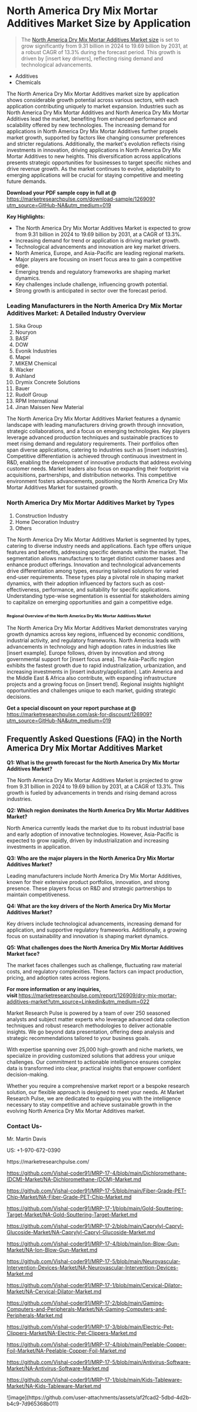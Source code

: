 <h1>North America Dry Mix Mortar Additives Market&nbsp;Size by Application</h1><blockquote><p>The <a href="https://marketresearchpulse.com/download-sample/126909?utm_source=GitHub-NA&amp;utm_medium=019">North America Dry Mix Mortar Additives Market size</a> is set to grow significantly from 9.31 billion in 2024 to 19.69 billion by 2031, at a robust CAGR of 13.3% during the forecast period. This growth is driven by [insert key drivers], reflecting rising demand and technological advancements.</p></blockquote><ul><li>Additives<li> Chemicals</li></ul><p>The North America Dry Mix Mortar Additives market size by application shows considerable growth potential across various sectors, with each application contributing uniquely to market expansion. Industries such as North America Dry Mix Mortar Additives and North America Dry Mix Mortar Additives lead the market, benefiting from enhanced performance and scalability offered by new technologies. The increasing demand for applications in North America Dry Mix Mortar Additives further propels market growth, supported by factors like changing consumer preferences and stricter regulations. Additionally, the market's evolution reflects rising investments in innovation, driving applications in North America Dry Mix Mortar Additives to new heights. This diversification across applications presents strategic opportunities for businesses to target specific niches and drive revenue growth. As the market continues to evolve, adaptability to emerging applications will be crucial for staying competitive and meeting future demands.</p><p><strong>Download your PDF sample copy in full at @ </strong><a href="https://marketresearchpulse.com/download-sample/126909?utm_source=GitHub-NA&amp;utm_medium=019">https://marketresearchpulse.com/download-sample/126909?utm_source=GitHub-NA&amp;utm_medium=019</a></p><p><strong>Key Highlights: </strong></p><ul><li>The North America Dry Mix Mortar Additives Market is expected to grow from 9.31 billion in 2024 to 19.69 billion by 2031, at a CAGR of 13.3%.</li><li>Increasing demand for trend or application is driving market growth.</li><li>Technological advancements and innovation are key market drivers.</li><li>North America, Europe, and Asia-Pacific are leading regional markets.</li><li>Major players are focusing on insert focus area to gain a competitive edge.</li><li>Emerging trends and regulatory frameworks are shaping market dynamics.</li><li>Key challenges include challenge, influencing growth potential.</li><li>Strong growth is anticipated in sector over the forecast period.</li></ul><h3>Leading Manufacturers in the North America Dry Mix Mortar Additives Market: A Detailed Industry Overview</h3><ol><li>Sika Group</li><li>Nouryon</li><li>BASF</li><li>DOW</li><li>Evonik Industries</li><li>Mapei</li><li>MIKEM Chemical</li><li>Wacker</li><li>Ashland</li><li>Drymix Concrete Solutions</li><li>Bauer</li><li>Rudolf Group</li><li>RPM International</li><li>Jinan Maissen New Material</li></ol><div class="flex max-w-full flex-col flex-grow"><div class="min-h-8 text-message flex w-full flex-col items-end gap-2 whitespace-normal break-words [.text-message+&amp;]:mt-5" dir="auto" data-message-author-role="assistant" data-message-id="fd8432e4-4910-450d-b182-61b7bfb0a01f" data-message-model-slug="gpt-4o"><div class="flex w-full flex-col gap-1 empty:hidden first:pt-[3px]"><div class="markdown prose w-full break-words dark:prose-invert light"><p>The North America Dry Mix Mortar Additives Market features a dynamic landscape with leading manufacturers driving growth through innovation, strategic collaborations, and a focus on emerging technologies. Key players leverage advanced production techniques and sustainable practices to meet rising demand and regulatory requirements. Their portfolios often span diverse applications, catering to industries such as [insert industries]. Competitive differentiation is achieved through continuous investment in R&amp;D, enabling the development of innovative products that address evolving customer needs. Market leaders also focus on expanding their footprint via acquisitions, partnerships, and distribution networks. This competitive environment fosters advancements, positioning the North America Dry Mix Mortar Additives Market for sustained growth.</p></div></div></div></div><h3>North America Dry Mix Mortar Additives Market by Types</h3><ol><li>Construction Industry<li> Home Decoration Industry<li> Others</li></ol><div class="flex max-w-full flex-col flex-grow"><div class="min-h-8 text-message flex w-full flex-col items-end gap-2 whitespace-normal break-words [.text-message+&amp;]:mt-5" dir="auto" data-message-author-role="assistant" data-message-id="084470be-0bb7-4664-bddf-5156b4f41249" data-message-model-slug="gpt-4o-mini"><div class="flex w-full flex-col gap-1 empty:hidden first:pt-[3px]"><div class="markdown prose w-full break-words dark:prose-invert light"><p>The North America Dry Mix Mortar Additives Market is segmented by types, catering to diverse industry needs and applications. Each type offers unique features and benefits, addressing specific demands within the market. The segmentation allows manufacturers to target distinct customer bases and enhance product offerings. Innovation and technological advancements drive differentiation among types, ensuring tailored solutions for varied end-user requirements. These types play a pivotal role in shaping market dynamics, with their adoption influenced by factors such as cost-effectiveness, performance, and suitability for specific applications. Understanding type-wise segmentation is essential for stakeholders aiming to capitalize on emerging opportunities and gain a competitive edge.</p></div></div></div></div><h3><span style="font-size: 11px;">Regional Overview of the North America Dry Mix Mortar Additives Market</span></h3><div class="flex max-w-full flex-col flex-grow"><div class="min-h-8 text-message flex w-full flex-col items-end gap-2 whitespace-normal break-words [.text-message+&amp;]:mt-5" dir="auto" data-message-author-role="assistant" data-message-id="e9038762-ce64-4e30-91c9-9bd413514231" data-message-model-slug="gpt-4o-mini"><div class="flex w-full flex-col gap-1 empty:hidden first:pt-[3px]"><div class="markdown prose w-full break-words dark:prose-invert light"><p>The North America Dry Mix Mortar Additives Market demonstrates varying growth dynamics across key regions, influenced by economic conditions, industrial activity, and regulatory frameworks. North America leads with advancements in technology and high adoption rates in industries like [insert example]. Europe follows, driven by innovation and strong governmental support for [insert focus area]. The Asia-Pacific region exhibits the fastest growth due to rapid industrialization, urbanization, and increasing investments in [insert industry/application]. Latin America and the Middle East &amp; Africa also contribute, with expanding infrastructure projects and a growing focus on [insert trend]. Regional insights highlight opportunities and challenges unique to each market, guiding strategic decisions.</p></div></div></div></div><p><strong>Get a special discount on your report purchase at @ </strong><a href="https://marketresearchpulse.com/ask-for-discount/126909?utm_source=GitHub-NA&amp;utm_medium=019">https://marketresearchpulse.com/ask-for-discount/126909?utm_source=GitHub-NA&amp;utm_medium=019</a></p><h2>Frequently Asked Questions (FAQ) in the North America Dry Mix Mortar Additives Market</h2><p><strong>Q1: What is the growth forecast for the North America Dry Mix Mortar Additives Market?</strong></p><p>The North America Dry Mix Mortar Additives Market is projected to grow from 9.31 billion in 2024 to 19.69 billion by 2031, at a CAGR of 13.3%. This growth is fueled by advancements in trends and rising demand across industries.</p><p><strong>Q2: Which region dominates the North America Dry Mix Mortar Additives Market?</strong></p><p>North America currently leads the market due to its robust industrial base and early adoption of innovative technologies. However, Asia-Pacific is expected to grow rapidly, driven by industrialization and increasing investments in application.</p><p><strong>Q3: Who are the major players in the North America Dry Mix Mortar Additives Market?</strong></p><p>Leading manufacturers include North America Dry Mix Mortar Additives, known for their extensive product portfolios, innovation, and strong presence. These players focus on R&amp;D and strategic partnerships to maintain competitiveness.</p><p><strong>Q4: What are the key drivers of the North America Dry Mix Mortar Additives Market?</strong></p><p>Key drivers include technological advancements, increasing demand for application, and supportive regulatory frameworks. Additionally, a growing focus on sustainability and innovation is shaping market dynamics.</p><p><strong>Q5: What challenges does the North America Dry Mix Mortar Additives Market face?</strong></p><p>The market faces challenges such as challenge, fluctuating raw material costs, and regulatory complexities. These factors can impact production, pricing, and adoption rates across regions.</p><p><strong>For more information or any inquiries, visit&nbsp;</strong><a href="https://marketresearchpulse.com/report/126909/dry-mix-mortar-additives-market?utm_source=Linkedin&utm_medium=022">https://marketresearchpulse.com/report/126909/dry-mix-mortar-additives-market?utm_source=Linkedin&utm_medium=022</a></p><p>Market Research Pulse is powered by a team of over 250 seasoned analysts and subject matter experts who leverage advanced data collection techniques and robust research methodologies to deliver actionable insights. We go beyond data presentation, offering deep analysis and strategic recommendations tailored to your business goals.</p><p>With expertise spanning over 25,000 high-growth and niche markets, we specialize in providing customized solutions that address your unique challenges. Our commitment to actionable intelligence ensures complex data is transformed into clear, practical insights that empower confident decision-making.</p><p>Whether you require a comprehensive market report or a bespoke research solution, our flexible approach is designed to meet your needs. At Market Research Pulse, we are dedicated to equipping you with the intelligence necessary to stay competitive and achieve sustainable growth in the evolving North America Dry Mix Mortar Additives market.</p><h3><strong>Contact Us-</strong></h3><p>Mr. Martin Davis</p><p>US: +1-970-672-0390</p><p>https://marketresearchpulse.com/</p><p><a href="https://github.com/Vishal-coder91/MRP-17-4/blob/main/Dichloromethane-(DCM)-Market/NA-Dichloromethane-(DCM)-Market.md">https://github.com/Vishal-coder91/MRP-17-4/blob/main/Dichloromethane-(DCM)-Market/NA-Dichloromethane-(DCM)-Market.md</a></p><p><a href="https://github.com/Vishal-coder91/MRP-17-5/blob/main/Fiber-Grade-PET-Chip-Market/NA-Fiber-Grade-PET-Chip-Market.md">https://github.com/Vishal-coder91/MRP-17-5/blob/main/Fiber-Grade-PET-Chip-Market/NA-Fiber-Grade-PET-Chip-Market.md</a></p><p><a href="https://github.com/Vishal-coder91/MRP-17-1/blob/main/Gold-Sputtering-Target-Market/NA-Gold-Sputtering-Target-Market.md">https://github.com/Vishal-coder91/MRP-17-1/blob/main/Gold-Sputtering-Target-Market/NA-Gold-Sputtering-Target-Market.md</a></p><p><a href="https://github.com/Vishal-coder91/MRP-17-2/blob/main/Caprylyl-Capryl-Glucoside-Market/NA-Caprylyl-Capryl-Glucoside-Market.md">https://github.com/Vishal-coder91/MRP-17-2/blob/main/Caprylyl-Capryl-Glucoside-Market/NA-Caprylyl-Capryl-Glucoside-Market.md</a></p><p><a href="https://github.com/Vishal-coder91/MRP-17-4/blob/main/Ion-Blow-Gun-Market/NA-Ion-Blow-Gun-Market.md">https://github.com/Vishal-coder91/MRP-17-4/blob/main/Ion-Blow-Gun-Market/NA-Ion-Blow-Gun-Market.md</a></p><p><a href="https://github.com/Vishal-coder91/MRP-17-5/blob/main/Neurovascular-Intervention-Devices-Market/NA-Neurovascular-Intervention-Devices-Market.md">https://github.com/Vishal-coder91/MRP-17-5/blob/main/Neurovascular-Intervention-Devices-Market/NA-Neurovascular-Intervention-Devices-Market.md</a></p><p><a href="https://github.com/Vishal-coder91/MRP-17-1/blob/main/Cervical-Dilator-Market/NA-Cervical-Dilator-Market.md">https://github.com/Vishal-coder91/MRP-17-1/blob/main/Cervical-Dilator-Market/NA-Cervical-Dilator-Market.md</a></p><p><a href="https://github.com/Vishal-coder91/MRP-17-2/blob/main/Gaming-Computers-and-Peripherals-Market/NA-Gaming-Computers-and-Peripherals-Market.md">https://github.com/Vishal-coder91/MRP-17-2/blob/main/Gaming-Computers-and-Peripherals-Market/NA-Gaming-Computers-and-Peripherals-Market.md</a></p><p><a href="https://github.com/Vishal-coder91/MRP-17-3/blob/main/Electric-Pet-Clippers-Market/NA-Electric-Pet-Clippers-Market.md">https://github.com/Vishal-coder91/MRP-17-3/blob/main/Electric-Pet-Clippers-Market/NA-Electric-Pet-Clippers-Market.md</a></p><p><a href="https://github.com/Vishal-coder91/MRP-17-4/blob/main/Peelable-Copper-Foil-Market/NA-Peelable-Copper-Foil-Market.md">https://github.com/Vishal-coder91/MRP-17-4/blob/main/Peelable-Copper-Foil-Market/NA-Peelable-Copper-Foil-Market.md</a></p><p><a href="https://github.com/Vishal-coder91/MRP-17-5/blob/main/Antivirus-Software-Market/NA-Antivirus-Software-Market.md">https://github.com/Vishal-coder91/MRP-17-5/blob/main/Antivirus-Software-Market/NA-Antivirus-Software-Market.md</a></p><p><a href="https://github.com/Vishal-coder91/MRP-17-1/blob/main/Kids-Tableware-Market/NA-Kids-Tableware-Market.md">https://github.com/Vishal-coder91/MRP-17-1/blob/main/Kids-Tableware-Market/NA-Kids-Tableware-Market.md</a></p>
![image](https://github.com/user-attachments/assets/af2fcad2-5dbd-4d2b-b4c9-7d965368b011)

